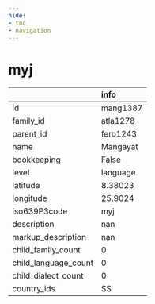 ```yaml
---
hide:
- toc
- navigation
---
```

# myj
|                      | info     |
|:---------------------|:---------|
| id                   | mang1387 |
| family_id            | atla1278 |
| parent_id            | fero1243 |
| name                 | Mangayat |
| bookkeeping          | False    |
| level                | language |
| latitude             | 8.38023  |
| longitude            | 25.9024  |
| iso639P3code         | myj      |
| description          | nan      |
| markup_description   | nan      |
| child_family_count   | 0        |
| child_language_count | 0        |
| child_dialect_count  | 0        |
| country_ids          | SS       |